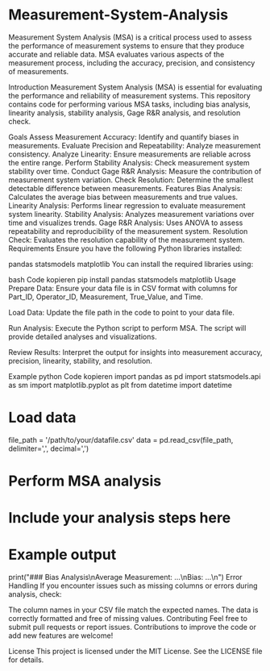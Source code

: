 # Measurement-System-Analysis
Measurement System Analysis (MSA) is a critical process used to assess the performance of measurement systems to ensure that they produce accurate and reliable data. MSA evaluates various aspects of the measurement process, including the accuracy, precision, and consistency of measurements. 

Introduction
Measurement System Analysis (MSA) is essential for evaluating the performance and reliability of measurement systems. This repository contains code for performing various MSA tasks, including bias analysis, linearity analysis, stability analysis, Gage R&R analysis, and resolution check.

Goals
Assess Measurement Accuracy: Identify and quantify biases in measurements.
Evaluate Precision and Repeatability: Analyze measurement consistency.
Analyze Linearity: Ensure measurements are reliable across the entire range.
Perform Stability Analysis: Check measurement system stability over time.
Conduct Gage R&R Analysis: Measure the contribution of measurement system variation.
Check Resolution: Determine the smallest detectable difference between measurements.
Features
Bias Analysis: Calculates the average bias between measurements and true values.
Linearity Analysis: Performs linear regression to evaluate measurement system linearity.
Stability Analysis: Analyzes measurement variations over time and visualizes trends.
Gage R&R Analysis: Uses ANOVA to assess repeatability and reproducibility of the measurement system.
Resolution Check: Evaluates the resolution capability of the measurement system.
Requirements
Ensure you have the following Python libraries installed:

pandas
statsmodels
matplotlib
You can install the required libraries using:

bash
Code kopieren
pip install pandas statsmodels matplotlib
Usage
Prepare Data: Ensure your data file is in CSV format with columns for Part_ID, Operator_ID, Measurement, True_Value, and Time.

Load Data: Update the file path in the code to point to your data file.

Run Analysis: Execute the Python script to perform MSA. The script will provide detailed analyses and visualizations.

Review Results: Interpret the output for insights into measurement accuracy, precision, linearity, stability, and resolution.

Example
python
Code kopieren
import pandas as pd
import statsmodels.api as sm
import matplotlib.pyplot as plt
from datetime import datetime

# Load data
file_path = '/path/to/your/datafile.csv'
data = pd.read_csv(file_path, delimiter=',', decimal=',')

# Perform MSA analysis
# Include your analysis steps here

# Example output
print("### Bias Analysis\nAverage Measurement: ...\nBias: ...\n")
Error Handling
If you encounter issues such as missing columns or errors during analysis, check:

The column names in your CSV file match the expected names.
The data is correctly formatted and free of missing values.
Contributing
Feel free to submit pull requests or report issues. Contributions to improve the code or add new features are welcome!

License
This project is licensed under the MIT License. See the LICENSE file for details.

